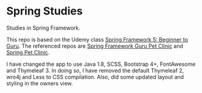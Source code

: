 # Spring Studies
Studies in Spring Framework.

This repo is based on the Udemy class [Spring Framework 5: Beginner to Guru](https://www.udemy.com/spring-framework-5-beginner-to-guru).
The referenced repos are [Spring Framework Guru Pet Clinic](https://github.com/springframeworkguru/sfg-pet-clinic)  and [Spring Pet Clinic](https://github.com/spring-projects/spring-petclinic).

I have changed the app to use Java 1.8, SCSS, Bootstrap 4+, FontAwesome and Thymeleaf 3.  In doing so, I have removed the default Thymeleaf 2, wro4j and Less to CSS compilation.
Also, did some updated layout and styling in the owners view.


